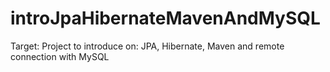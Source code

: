 # introJpaHibernateMavenAndMySQL
Target: Project to introduce on: JPA, Hibernate, Maven and remote connection with MySQL
